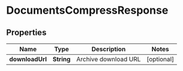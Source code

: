 

# DocumentsCompressResponse


## Properties

| Name | Type | Description | Notes |
|------------ | ------------- | ------------- | -------------|
|**downloadUrl** | **String** | Archive download URL |  [optional] |



